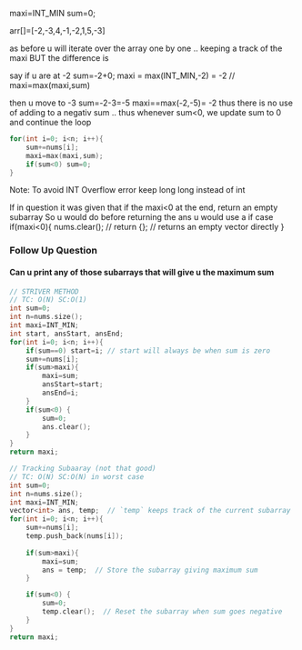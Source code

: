 maxi=INT_MIN
sum=0;


arr[]=[-2,-3,4,-1,-2,1,5,-3]

as before u will iterate over the array one by one .. keeping a track of the maxi BUT the difference is 

say if u are at -2 
sum=-2+0;
maxi = max(INT_MIN,-2) = -2 // maxi=max(maxi,sum)

then u move to -3 
sum=-2-3=-5
maxi==max(-2,-5)= -2
thus there is no use of adding to a negativ sum .. thus whenever sum<0, we update sum to 0 and continue the loop

```cpp
for(int i=0; i<n; i++){
    sum+=nums[i];
    maxi=max(maxi,sum);
    if(sum<0) sum=0;
}
```

Note: To avoid INT Overflow error keep long long instead of int 

If in question it was given that if the maxi<0 at the end, return an empty subarray 
So u would do before returning the ans u would use a if case 
if(maxi<0){
    nums.clear();
    // return {}; // returns an empty vector directly 
}

### Follow Up Question
#### Can u print any of those subarrays that will give u the maximum sum 
```cpp
// STRIVER METHOD 
// TC: O(N) SC:O(1)
int sum=0;
int n=nums.size();
int maxi=INT_MIN;
int start, ansStart, ansEnd;
for(int i=0; i<n; i++){
    if(sum==0) start=i; // start will always be when sum is zero 
    sum+=nums[i];
    if(sum>maxi){
        maxi=sum;
        ansStart=start;
        ansEnd=i;
    }
    if(sum<0) {
        sum=0;
        ans.clear();
    }
}
return maxi;
```

```cpp
// Tracking Subaaray (not that good)
// TC: O(N) SC:O(N) in worst case 
int sum=0;
int n=nums.size();
int maxi=INT_MIN;
vector<int> ans, temp;  // `temp` keeps track of the current subarray
for(int i=0; i<n; i++){
    sum+=nums[i];
    temp.push_back(nums[i]);
    
    if(sum>maxi){
        maxi=sum;
        ans = temp;  // Store the subarray giving maximum sum
    }

    if(sum<0) {
        sum=0;
        temp.clear();  // Reset the subarray when sum goes negative
    }
}
return maxi;
```

